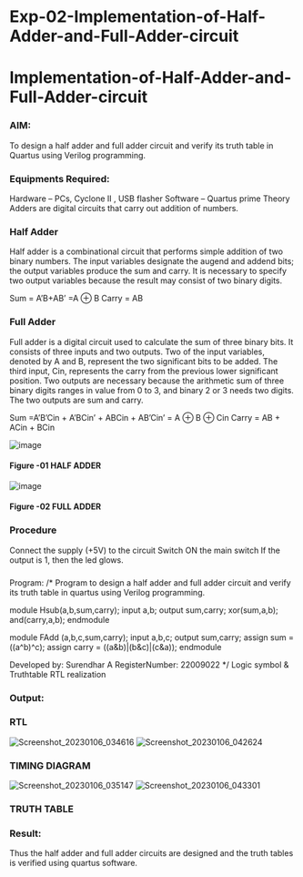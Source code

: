 # Exp-02-Implementation-of-Half-Adder-and-Full-Adder-circuit

# Implementation-of-Half-Adder-and-Full-Adder-circuit
### AIM:
To design a half adder and full adder circuit and verify its truth table in Quartus using Verilog programming.

### Equipments Required:
Hardware – PCs, Cyclone II , USB flasher
Software – Quartus prime
Theory
Adders are digital circuits that carry out addition of numbers.

### Half Adder
Half adder is a combinational circuit that performs simple addition of two binary numbers. The input variables designate the augend and addend bits; the output variables produce the sum and carry. It is necessary to specify two output variables because the result may consist of two binary digits.

Sum = A’B+AB’ =A ⊕ B Carry = AB

### Full Adder
Full adder is a digital circuit used to calculate the sum of three binary bits. It consists of three inputs and two outputs. Two of the input variables, denoted by A and B, represent the two significant bits to be added. The third input, Cin, represents the carry from the previous lower significant position. Two outputs are necessary because the arithmetic sum of three binary digits ranges in value from 0 to 3, and binary 2 or 3 needs two digits. The two outputs are sum and carry.

Sum =A’B’Cin + A’BCin’ + ABCin + AB’Cin’ = A ⊕ B ⊕ Cin Carry = AB + ACin + BCin

 ![image](https://user-images.githubusercontent.com/36288975/163552156-a13e5a56-c638-4110-97d9-8896907c8d25.png)

#### Figure -01 HALF ADDER 


![image](https://user-images.githubusercontent.com/36288975/163552057-b3547877-6d07-45b4-b7e0-bcfebfad9e1d.png)

#### Figure -02 FULL ADDER 

### Procedure

Connect the supply (+5V) to the circuit
Switch ON the main switch
If the output is 1, then the led glows.
### 
Program:
/*
Program to design a half adder and full adder circuit and verify its truth table in quartus using Verilog programming.

module Hsub(a,b,sum,carry);
input a,b;
output sum,carry;
xor(sum,a,b); 
and(carry,a,b);
endmodule

module FAdd (a,b,c,sum,carry);
input a,b,c;
output sum,carry;
assign sum = ((a^b)^c);
assign carry = ((a&b)|(b&c)|(c&a));
endmodule

Developed by: Surendhar A
RegisterNumber:  22009022
*/
Logic symbol & Truthtable
RTL realization

### Output:
### RTL
![Screenshot_20230106_034616](https://user-images.githubusercontent.com/118352907/210993278-f9ec176c-1ef8-491f-b305-4be7b940a40f.png)
 ![Screenshot_20230106_042624](https://user-images.githubusercontent.com/118352907/210999051-9f3fead1-075f-46c3-940d-10aa255ff01f.png)

### TIMING DIAGRAM
![Screenshot_20230106_035147](https://user-images.githubusercontent.com/118352907/210993366-c26a8aa0-311c-4aca-9a62-1b16b3a72208.png)
![Screenshot_20230106_043301](https://user-images.githubusercontent.com/118352907/211000110-c32ffac8-5e54-4bd1-9e62-0f002286440a.png)

### TRUTH TABLE 
### Result:
Thus the half adder and full adder circuits are designed and the truth tables is verified using quartus software.
